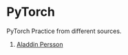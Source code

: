 # PyTorch
PyTorch Practice from different sources.
1. [Aladdin Persson](https://www.youtube.com/channel/UCkzW5JSFwvKRjXABI-UTAkQ)
